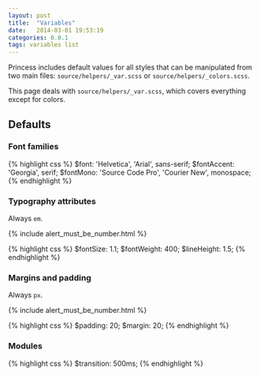 ```yaml
---
layout: post
title:  "Variables"
date:   2014-03-01 19:53:19
categories: 0.0.1
tags: variables list
---
```


Princess includes default values for all styles that can be manipulated from two main files: `source/helpers/_var.scss` or `source/helpers/_colors.scss`.

This page deals with `source/helpers/_var.scss`, which covers everything except for colors.

## Defaults

### Font families

{% highlight css %}
$font: 'Helvetica', 'Arial', sans-serif;
$fontAccent: 'Georgia', serif;
$fontMono: 'Source Code Pro', 'Courier New', monospace;
{% endhighlight %}

### Typography attributes

Always `em`.

{% include alert_must_be_number.html %}

{% highlight css %}
$fontSize: 1.1;
$fontWeight: 400;
$lineHeight: 1.5;
{% endhighlight %}

### Margins and padding

Always `px`.

{% include alert_must_be_number.html %}

{% highlight css %}
$padding: 20;
$margin: 20;
{% endhighlight %}

### Modules

{% highlight css %}
$transition: 500ms;
{% endhighlight %}